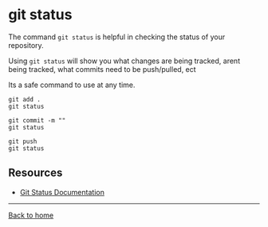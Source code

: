 # git status

The command `git status` is helpful in checking the status of your repository.

Using `git status` will show you what changes are being tracked, arent being tracked, what commits need to be push/pulled, ect

Its a safe command to use at any time.

```
git add .
git status

git commit -m ""
git status

git push
git status
```

## Resources

- [Git Status Documentation](https://git-scm.com/docs/git-status)

---

[Back to home](../README.md)